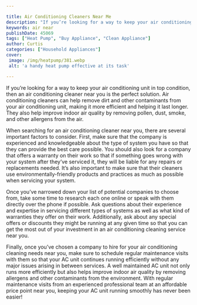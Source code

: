 ```yaml
---

title: Air Conditioning Cleaners Near Me
description: "If you’re looking for a way to keep your air conditioning unit in top condition, then an air conditioning cleaner near you is the ...take a moment to check it out "
keywords: air near
publishDate: 45069
tags: ["Heat Pump", "Buy Appliance", "Clean Appliance"]
author: Curtis
categories: ["Household Appliances"]
cover: 
 image: /img/heatpump/381.webp
 alt: 'a handy heat pump effective at its task'

---
```


If you’re looking for a way to keep your air conditioning unit in top condition, then an air conditioning cleaner near you is the perfect solution. Air conditioning cleaners can help remove dirt and other contaminants from your air conditioning unit, making it more efficient and helping it last longer. They also help improve indoor air quality by removing pollen, dust, smoke, and other allergens from the air.

When searching for an air conditioning cleaner near you, there are several important factors to consider. First, make sure that the company is experienced and knowledgeable about the type of system you have so that they can provide the best care possible. You should also look for a company that offers a warranty on their work so that if something goes wrong with your system after they’ve serviced it, they will be liable for any repairs or replacements needed. It’s also important to make sure that their cleaners use environmentally-friendly products and practices as much as possible when servicing your system.

Once you’ve narrowed down your list of potential companies to choose from, take some time to research each one online or speak with them directly over the phone if possible. Ask questions about their experience and expertise in servicing different types of systems as well as what kind of warranties they offer on their work. Additionally, ask about any special offers or discounts they might be running at any given time so that you can get the most out of your investment in an air conditioning cleaning service near you.

Finally, once you’ve chosen a company to hire for your air conditioning cleaning needs near you, make sure to schedule regular maintenance visits with them so that your AC unit continues running efficiently without any major issues arising in between services. A well maintained AC unit not only runs more efficiently but also helps improve indoor air quality by removing allergens and other contaminants from the environment. With regular maintenance visits from an experienced professional team at an affordable price point near you, keeping your AC unit running smoothly has never been easier!
